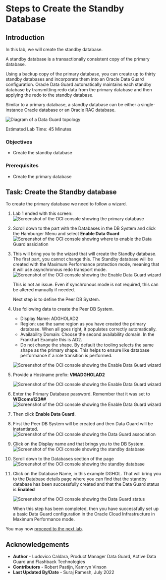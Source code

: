 # Steps to Create the Standby Database

## Introduction
In this lab, we will create the standby database.

A standby database is a transactionally consistent copy of the primary database.

Using a backup copy of the primary database, you can create up to thirty standby databases and incorporate them into an Oracle Data Guard configuration. Oracle Data Guard automatically maintains each standby database by transmitting redo data from the primary database and then applying the redo to the standby database.

Similar to a primary database, a standby database can be either a single-instance Oracle database or an Oracle RAC database.

![Diagram of a Data Guard topology](./images/standby.png)

Estimated Lab Time: 45 Minutes

### Objectives
-   Create the standby database

### Prerequisites
- Create the primary database

## Task: Create the Standby database

To create the primary database we need to follow a wizard.

1. Lab 1 ended with this screen:
    ![Screenshot of the OCI console showing the primary database](./images/create-dbcs-prim-11.png)

2. Scroll down to the part with the Databases in the DB System and click the Hamburger Menu and select **Enable Data Guard**
    ![Screenshot of the OCI console showing where to enable the Data Guard assiciation](./images/create-stby-db-01.png)

3. This will bring you to the wizard that will create the Standby database. The first part, you cannot change this. The Standby database will be created with the Maximum Performance protection mode, meaning that it will use asynchronous redo transport mode.
    ![Screenshot of the OCI console showing the Enable Data Guard wizard](./images/create-stby-db-02.png)

    This is not an issue. Even if synchronous mode is not required, this can be altered manually if needed.

    Next step is to define the Peer DB System.
4. Use following data to create the Peer DB System.
    * Display Name: ADGHOLAD2
    * Region: use the same region as you have created the primary database. When all goes right, it populates correctly automatically.
    * Availability Domain: Choose the second availability domain. In the Frankfurt Example this is AD2.
    * Do not change the shape. By default the tooling selects the same shape as the primary shape. This helps to ensure like database performance if a role transition is performed.

    ![Screenshot of the OCI console showing the Enable Data Guard wizard](./images/create-stby-db-03.png)

5. Provide a Hostname prefix: **VMADGHOLAD2**

    ![Screenshot of the OCI console showing the Enable Data Guard wizard](./images/create-stby-db-04.png)

6. Enter the Primary Database password.
    Remember that it was set to **WElcome123##**
    ![Screenshot of the OCI console showing the Enable Data Guard wizard](./images/create-stby-db-05.png)

7. Then click **Enable Data Guard**.

8. First the Peer DB System will be created and then Data Guard will be instantiated.
    ![Screenshot of the OCI console showing the Data Guard association](./images/create-stby-db-06.png)

9. Click on the Display name and that brings you to the DB System.
    ![Screenshot of the OCI console showing the standby database](./images/create-stby-db-07.png)

10. Scroll down to the Databases section of the page
    ![Screenshot of the OCI console showing the standby database](./images/create-stby-db-08.png)

11. Click on the Database Name, in this example DGHOL.
    That will bring you to the Database details page where you can find that the standby database has been successfully created and that the Data Guard status is **Enabled**

    ![Screenshot of the OCI console showing the Data Guard status](./images/create-stby-db-09.png)

    When this step has been completed, then you have successfully set up a basic Data Guard configuration in the Oracle Cloud Infrastructure in Maximum Performance mode.


You may now [proceed to the next lab](#next).


## Acknowledgements

- **Author** - Ludovico Caldara, Product Manager Data Guard, Active Data Guard and Flashback Technologies
- **Contributors** - Robert Pastijn, Kamryn Vinson
- **Last Updated By/Date** -  Suraj Ramesh, July 2022
